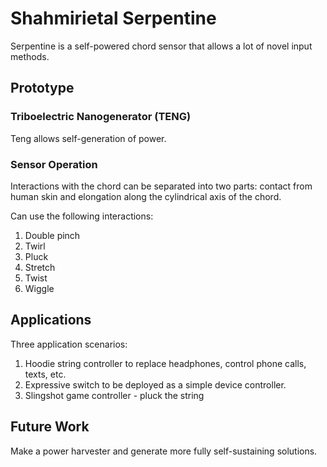 # Shahmirietal Serpentine

Serpentine is a self-powered chord sensor that allows a lot of novel input methods.

## Prototype

### Triboelectric Nanogenerator (TENG)

Teng allows self-generation of power.

### Sensor Operation

Interactions with the chord can be separated into two parts: contact from human skin and elongation along the
cylindrical axis of the chord.

Can use the following interactions:
1. Double pinch
2. Twirl
3. Pluck
4. Stretch
5. Twist
6. Wiggle

## Applications

Three application scenarios:
1. Hoodie string controller to replace headphones, control phone calls, texts, etc.
2. Expressive switch to be deployed as a simple device controller.
3. Slingshot game controller - pluck the string

## Future Work

Make a power harvester and generate more fully self-sustaining solutions.

